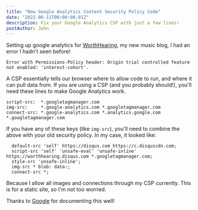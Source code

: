 ```yaml
---
title: "New Google Analytics Content Security Policy Code"
date: "2022-06-11T00:00:00.01Z"
description: Fix your Google Analytics CSP with just a few lines!
postAuthor: John
---
```

Setting up google analytics for [WorthHearing](https://worthhearing.co), my new music blog, I had an error I hadn't seen before!

`
Error with Permissions-Policy header: Origin trial controlled feature not enabled: 'interest-cohort'.
`

A CSP essentially tells our browser where to allow code to run, and where it can pull data from. If you are using a CSP (and you probably should!), you'll need these lines to make Google Analytics work.

```
script-src:  *.googletagmanager.com
img-src:     *.google-analytics.com *.googletagmanager.com
connect-src: *.google-analytics.com *.analytics.google.com *.googletagmanager.com
```

If you have any of these keys (like `img-src`), you'll need to combine the above with your old security policy. In my case, it looked like:

```
  default-src 'self' https://disqus.com https://c.disquscdn.com;
  script-src 'self' 'unsafe-eval' 'unsafe-inline' https://worthhearing.disqus.com *.googletagmanager.com;
  style-src 'unsafe-inline';
  img-src * blob: data:;
  connect-src *;
```

Because I allow all images and connections through my CSP currently. This is for a static site, so I'm not too worried.

Thanks to [Google](https://developers.google.com/tag-platform/tag-manager/web/csp) for documenting this well!
